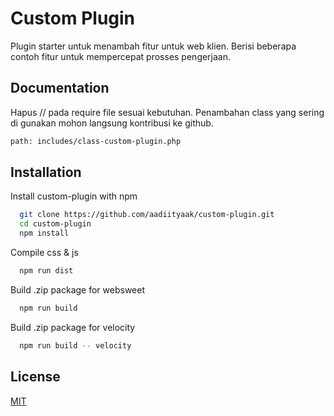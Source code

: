 # Custom Plugin

Plugin starter untuk menambah fitur untuk web klien. Berisi beberapa contoh fitur untuk mempercepat prosses pengerjaan.

## Documentation

Hapus // pada require file sesuai kebutuhan. Penambahan class yang sering di gunakan mohon langsung kontribusi ke github.
```bash
path: includes/class-custom-plugin.php
```
## Installation

Install custom-plugin with npm

```bash
  git clone https://github.com/aadiityaak/custom-plugin.git
  cd custom-plugin
  npm install
```
    
Compile css & js

```bash
  npm run dist
```
    
Build .zip package for websweet

```bash
  npm run build
```
    
Build .zip package for velocity

```bash
  npm run build -- velocity
```

## License

[MIT](https://choosealicense.com/licenses/mit/)

